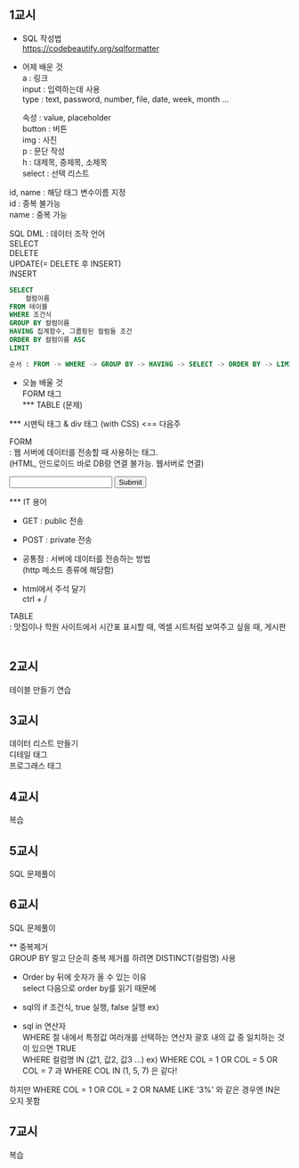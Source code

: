 ## 1교시 
- SQL 작성법        
https://codebeautify.org/sqlformatter

- 어제 배운 것        
a : 링크        
input : 입력하는데 사용     
    type : text, password, number, file, date, week, month ...      
    
    속성 : value, placeholder       
button : 버튼       
img : 사진      
p : 문단 작성       
h : 대제목, 중제목, 소제목      
select : 선택 리스트        

id, name : 해당 태그 변수이름 지정      
id : 중복 불가능        
name : 중복 가능

SQL
    DML : 데이터 조작 언어      
        SELECT      
        DELETE      
        UPDATE(= DELETE 후 INSERT)      
        INSERT      

```sql    
SELECT
    컬럼이름
FROM 테이블
WHERE 조건식
GROUP BY 컬럼이름
HAVING 집계함수, 그룹핑된 컬럼들 조건
ORDER BY 컬럼이름 ASC
LIMIT

순서 : FROM -> WHERE -> GROUP BY -> HAVING -> SELECT -> ORDER BY -> LIMIT
```

- 오늘 배울 것      
FORM 태그       
*** TABLE (문제)        

*** 시맨틱 태그 & div 태그 (with CSS) <== 다음주        

FORM        
    : 웹 서버에 데이터를 전송할 때 사용하는 태그.       
    (HTML, 안드로이드 바로 DB랑 연결 불가능. 웹서버로 연결)        

<form> 
    <!-- 작성 양식 폼-->
    <input type = "text">
    <input type = "submit"> <!-- 이게 form 태그에서 버튼임!! -->
</form>

*** IT 용어     
- GET : public 전송
- POST : private 전송
- 공통점 : 서버에 데이터를 전송하는 방법       
    (http 메소드 종류에 해당함)

- html에서 주석 달기        
ctrl + /        

TABLE   
    : 맛집이나 학원 사이트에서 시간표 표시할 때, 엑셀 시트처럼 보여주고 싶을 때, 게시판     

<table> 
    <!-- table 문법 -->
    <thead>
    <!-- 테이블헤드. 컬럼이 옴. -->
    </thead>
    <tbody>
    <!-- 테이블바디. 데이터가 옴. -->
    </tbody>
</table>

## 2교시
테이블 만들기 연습      

## 3교시
데이터 리스트 만들기    
디테일 태그      
프로그래스 태그      

## 4교시
복습

## 5교시
SQL 문제풀이        

## 6교시
SQL 문제풀이        

** 중복제거        
GROUP BY 말고 단순히 중복 제거를 하려면 DISTINCT(컬럼명) 사용

- Order by 뒤에 숫자가 올 수 있는 이유     
select 다음으로 order by를 읽기 때문에

- sql의 if
조건식, true 실행, false 실행
ex) 

- sql in 연산자     
WHERE 절 내에서 특정값 여러개를 선택하는 연산자 
괄호 내의 값 중 일치하는 것이 있으면 TRUE    
WHERE 컬럼명 IN (값1, 값2, 값3 ...)
ex) WHERE COL = 1 
OR COL = 5
OR COL = 7
과
WHERE COL IN (1, 5, 7) 
은 같다!

하지만 WHERE COL = 1 
OR COL = 2
OR NAME LIKE '3%'
와 같은 경우엔 IN은 오지 못함       

## 7교시
복습